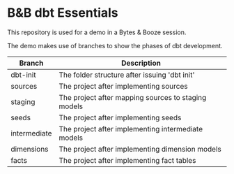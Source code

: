 # B&B dbt Essentials
This repository is used for a demo in a Bytes & Booze session.

The demo makes use of branches to show the phases of dbt development.

| Branch | Description |
| --- | --- |
| dbt-init | The folder structure after issuing 'dbt init' |
| sources | The project after implementing sources |
| staging | The project after mapping sources to staging models |
| seeds | The project after implementing seeds |
| intermediate | The project after implementing intermediate models |
| dimensions | The project after implementing dimension models |
| facts | The project after implementing fact tables |